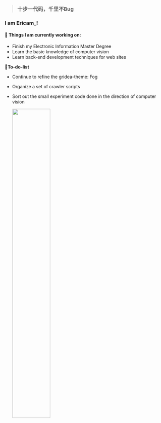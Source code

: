 > ### 十步一代码，千里不Bug 

### I  am Ericam_!

  #### 🌱 Things I am currently working on: 
  - Finish my Electronic Information Master Degree  
  - Learn the basic knowledge of computer vision
  - Learn back-end development techniques for web sites



📃**To-do-list**

- Continue to refine the gridea-theme: Fog
- Organize a set of crawler scripts
- Sort out the small experiment code done in the direction of computer vision

  <p>
  	<img width="50%"src="https://github-readme-stats-820sxk75u.vercel.app/api?username=850552586&show_icons=true&hide_border=true?theme=radical" />

  </p>

  
